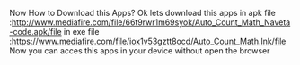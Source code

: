 Now How to Download this Apps?
Ok lets download this apps in apk file :http://www.mediafire.com/file/66t9rwr1m69syok/Auto_Count_Math_Naveta-code.apk/file
                           in exe file :https://www.mediafire.com/file/iox1v53gztt8ocd/Auto_Count_Math.lnk/file
Now you can acces this apps in your device without open the browser

